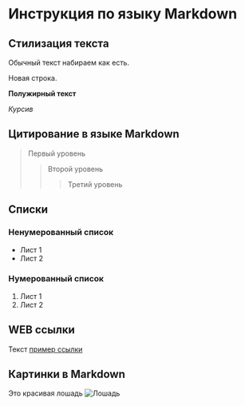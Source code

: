 # Инструкция по языку Markdown

## Стилизация текста
Обычный текст набираем как есть.

Новая строка.

**Полужирный текст**

*Курсив*

## Цитирование в языке Markdown
> Первый уровень
>> Второй уровень
>>> Третий уровень

## Списки
### Ненумерованный список

* Лист 1
* Лист 2

### Нумерованный список

1. Лист 1
2. Лист 2

## WEB ссылки
Текст [пример ссылки](http.example.com "Всплывающая подсказка")

## Картинки в Markdown
Это красивая лошадь
![Лошадь](horse.jpg)

